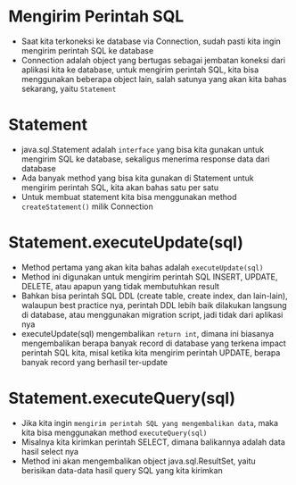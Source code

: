# Mengirim Perintah SQL

- Saat kita terkoneksi ke database via Connection, sudah pasti kita ingin mengirim perintah SQL ke database
- Connection adalah object yang bertugas sebagai jembatan koneksi dari aplikasi kita ke database, untuk mengirim perintah SQL, kita bisa menggunakan beberapa object lain, salah satunya yang akan kita bahas sekarang, yaitu `Statement`

# Statement 

- java.sql.Statement adalah `interface` yang bisa kita gunakan untuk mengirim SQL ke database, sekaligus menerima response data dari database
- Ada banyak method yang bisa kita gunakan di Statement untuk mengirim perintah SQL, kita akan bahas satu per satu
- Untuk membuat statement kita bisa menggunakan method `createStatement()` milik Connection

# Statement.executeUpdate(sql)

- Method pertama yang akan kita bahas adalah `executeUpdate(sql)`
- Method ini digunakan untuk mengirim perintah SQL INSERT, UPDATE, DELETE, atau apapun yang tidak membutuhkan result
- Bahkan bisa perintah SQL DDL (create table, create index, dan lain-lain), walaupun best practice nya, perintah DDL lebih baik dilakukan langsung di database, atau menggunakan migration script, jadi tidak dari aplikasi nya
- executeUpdate(sql) mengembalikan `return int`, dimana ini biasanya mengembalikan berapa banyak record di database yang terkena impact perintah SQL kita, misal ketika kita mengirim perintah UPDATE, berapa banyak record yang berhasil ter-update 

# Statement.executeQuery(sql)

- Jika kita ingin `mengirim perintah SQL yang mengembalikan data`, maka kita bisa menggunakan method `executeQuery(sql)`
- Misalnya kita kirimkan perintah SELECT, dimana balikannya adalah data hasil select nya
- Method ini akan mengembalikan object java.sql.ResultSet, yaitu berisikan data-data hasil query SQL yang kita kirimkan
